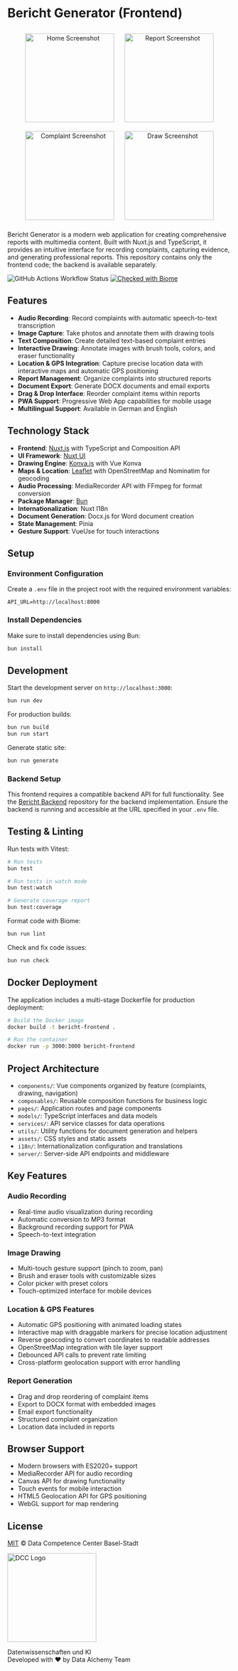 # Bericht Generator (Frontend)

<div align="center">
  <img src="_imgs/home.png" alt="Home Screenshot" width="200" style="margin: 10px;"/>
  <img src="_imgs/report.png" alt="Report Screenshot" width="200" style="margin: 10px;"/>
  <img src="_imgs/complaint.png" alt="Complaint Screenshot" width="200" style="margin: 10px;"/>
  <img src="_imgs/draw.png" alt="Draw Screenshot" width="200" style="margin: 10px;"/>
</div>

Bericht Generator is a modern web application for creating comprehensive reports with multimedia content. Built with Nuxt.js and TypeScript, it provides an intuitive interface for recording complaints, capturing evidence, and generating professional reports. This repository contains only the frontend code; the backend is available separately.

![GitHub Actions Workflow Status](https://img.shields.io/github/actions/workflow/status/DCC-BS/bericht-frontend/ci.yml)
[![Checked with Biome](https://img.shields.io/badge/Checked_with-Biome-60a5fa?style=flat&logo=biome)](https://biomejs.dev)

## Features

- **Audio Recording**: Record complaints with automatic speech-to-text transcription
- **Image Capture**: Take photos and annotate them with drawing tools
- **Text Composition**: Create detailed text-based complaint entries
- **Interactive Drawing**: Annotate images with brush tools, colors, and eraser functionality
- **Location & GPS Integration**: Capture precise location data with interactive maps and automatic GPS positioning
- **Report Management**: Organize complaints into structured reports
- **Document Export**: Generate DOCX documents and email exports
- **Drag & Drop Interface**: Reorder complaint items within reports
- **PWA Support**: Progressive Web App capabilities for mobile usage
- **Multilingual Support**: Available in German and English

## Technology Stack

- **Frontend**: [Nuxt.js](https://nuxt.com/) with TypeScript and Composition API
- **UI Framework**: [Nuxt UI](https://ui.nuxt.com/)
- **Drawing Engine**: [Konva.js](https://konvajs.org/) with Vue Konva
- **Maps & Location**: [Leaflet](https://leafletjs.com/) with OpenStreetMap and Nominatim for geocoding
- **Audio Processing**: MediaRecorder API with FFmpeg for format conversion
- **Package Manager**: [Bun](https://bun.sh/)
- **Internationalization**: Nuxt I18n
- **Document Generation**: Docx.js for Word document creation
- **State Management**: Pinia
- **Gesture Support**: VueUse for touch interactions

## Setup

### Environment Configuration

Create a `.env` file in the project root with the required environment variables:

```
API_URL=http://localhost:8000
```

### Install Dependencies

Make sure to install dependencies using Bun:

```bash
bun install
```

## Development

Start the development server on `http://localhost:3000`:

```bash
bun run dev
```

For production builds:

```bash
bun run build
bun run start
```

Generate static site:

```bash
bun run generate
```

### Backend Setup

This frontend requires a compatible backend API for full functionality.
See the [Bericht Backend](https://github.com/DCC-BS/bericht-backend) repository for the backend implementation.
Ensure the backend is running and accessible at the URL specified in your `.env` file.

## Testing & Linting

Run tests with Vitest:

```bash
# Run tests
bun test

# Run tests in watch mode
bun test:watch

# Generate coverage report
bun test:coverage
```

Format code with Biome:

```bash
bun run lint
```

Check and fix code issues:

```bash
bun run check
```

## Docker Deployment

The application includes a multi-stage Dockerfile for production deployment:

```bash
# Build the Docker image
docker build -t bericht-frontend .

# Run the container
docker run -p 3000:3000 bericht-frontend
```

## Project Architecture

- `components/`: Vue components organized by feature (complaints, drawing, navigation)
- `composables/`: Reusable composition functions for business logic
- `pages/`: Application routes and page components
- `models/`: TypeScript interfaces and data models
- `services/`: API service classes for data operations
- `utils/`: Utility functions for document generation and helpers
- `assets/`: CSS styles and static assets
- `i18n/`: Internationalization configuration and translations
- `server/`: Server-side API endpoints and middleware

## Key Features

### Audio Recording
- Real-time audio visualization during recording
- Automatic conversion to MP3 format
- Background recording support for PWA
- Speech-to-text integration

### Image Drawing
- Multi-touch gesture support (pinch to zoom, pan)
- Brush and eraser tools with customizable sizes
- Color picker with preset colors
- Touch-optimized interface for mobile devices

### Location & GPS Features
- Automatic GPS positioning with animated loading states
- Interactive map with draggable markers for precise location adjustment
- Reverse geocoding to convert coordinates to readable addresses
- OpenStreetMap integration with tile layer support
- Debounced API calls to prevent rate limiting
- Cross-platform geolocation support with error handling

### Report Generation
- Drag and drop reordering of complaint items
- Export to DOCX format with embedded images
- Email export functionality
- Structured complaint organization
- Location data included in reports

## Browser Support

- Modern browsers with ES2020+ support
- MediaRecorder API for audio recording
- Canvas API for drawing functionality
- Touch events for mobile interaction
- HTML5 Geolocation API for GPS positioning
- WebGL support for map rendering

## License

[MIT](LICENSE) © Data Competence Center Basel-Stadt

<a href="https://www.bs.ch/schwerpunkte/daten/databs/schwerpunkte/datenwissenschaften-und-ki"><img src="https://github.com/DCC-BS/.github/blob/main/_imgs/databs_log.png?raw=true" alt="DCC Logo" width="200" /></a>

Datenwissenschaften und KI <br>
Developed with ❤️ by Data Alchemy Team

